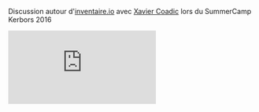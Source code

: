 Discussion autour d'[inventaire.io](https://inventaire.io) avec [Xavier Coadic](https://xavcc.github.io) lors du SummerCamp Kerbors 2016

<iframe class="video" src="https://www.youtube.com/embed/VzdWvbtM86M" frameborder="0" webkitallowfullscreen mozallowfullscreen allowfullscreen></iframe>
